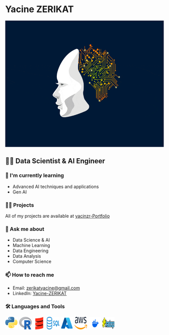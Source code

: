 # Yacine ZERIKAT

<div align="center">
  <img src="./0_Yb_BsikIKFAtuKj9.gif" width="600" height="400" alt="Data Science & AI Animation"/>
</div>

## 👨‍💻 Data Scientist & AI Engineer



### 🌱 I'm currently learning
- Advanced AI techniques and applications
- Gen AI

### 👨‍💻 Projects
All of my projects are available at [yacinzr-Portfolio](https://yacinzr.github.io/Portfolio-/)

### 💬 Ask me about
- Data Science & AI
- Machine Learning
- Data Engineering
- Data Analysis
- Computer Science


### 📫 How to reach me
- Email: zerikatyacine@gmail.com
- LinkedIn: [Yacine-ZERIKAT](https://linkedin.com/in/yacine-zerikat-b0256a188)


### 🛠 Languages and Tools

<p align="left">
  <img src="./Python.png" alt="Python" width="40" height="40"/>
  <img src="./R.PNG" alt="R" width="40" height="40"/>
  <img src="./scala.png" alt="scala" width="40" height="40"/>
  <img src="./SQL.png" alt="SQL" width="40" height="40"/>
  <img src="./azure.png" alt="azure" width="40" height="40"/>
  <img src="./aws.png" alt="aws" width="40" height="40"/>
  <img src="./docker.png" alt="docker" width="40" height="40"/>
  <img src="./hadoop.png" alt="hadoop" width="40" height="40"/>

</p>
